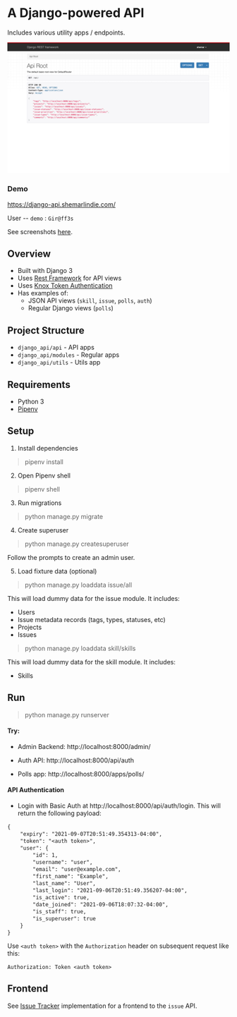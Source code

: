 # A Django-powered API

Includes various utility apps / endpoints.

![](screenshots/api_root.png)

### Demo
https://django-api.shemarlindie.com/

User -- `demo` : `Gir@ff3s`

See screenshots [here](screenshots).

## Overview
- Built with Django 3
- Uses [Rest Framework](https://github.com/encode/django-rest-framework) for API views
- Uses [Knox Token Authentication](https://github.com/James1345/django-rest-knox)
- Has examples of:
    - JSON API views (`skill`, `issue`, `polls`, `auth`)
    - Regular Django views (`polls`)

## Project Structure
- `django_api/api` - API apps
- `django_api/modules` - Regular apps
- `django_api/utils` - Utils app

## Requirements
- Python 3
- [Pipenv](https://github.com/pypa/pipenv)

## Setup

1. Install dependencies
> pipenv install

2. Open Pipenv shell
> pipenv shell

3. Run migrations
> python manage.py migrate

4. Create superuser
> python manage.py createsuperuser

Follow the prompts to create an admin user.

5. Load fixture data (optional)
> python manage.py loaddata issue/all

This will load dummy data for the issue module. It includes:
- Users
- Issue metadata records (tags, types, statuses, etc)
- Projects
- Issues

> python manage.py loaddata skill/skills

This will load dummy data for the skill module. It includes:
- Skills

## Run

> python manage.py runserver

#### Try:

- Admin Backend: http://localhost:8000/admin/

- Auth API: http://localhost:8000/api/auth

- Polls app: http://localhost:8000/apps/polls/

#### API Authentication

- Login with Basic Auth at http://localhost:8000/api/auth/login. This will return the following payload:
```
{
    "expiry": "2021-09-07T20:51:49.354313-04:00",
    "token": "<auth token>",
    "user": {
        "id": 1,
        "username": "user",
        "email": "user@example.com",
        "first_name": "Example",
        "last_name": "User",
        "last_login": "2021-09-06T20:51:49.356207-04:00",
        "is_active": true,
        "date_joined": "2021-09-06T18:07:32-04:00",
        "is_staff": true,
        "is_superuser": true
    }
}
```

Use `<auth token>` with the `Authorization` header on subsequent request like this:
```
Authorization: Token <auth token>
```

## Frontend

See [Issue Tracker](https://github.com/shemarlindie/issue-tracker) implementation for a frontend to the `issue` API.
